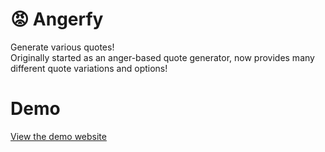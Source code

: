 # 😡 Angerfy
Generate various quotes!<br>
Originally started as an anger-based quote generator, now provides many different quote variations and options!

# Demo
<a href="https://charlesknapp.github.io/Angerfy/" target="_blank">View the demo website</a>

